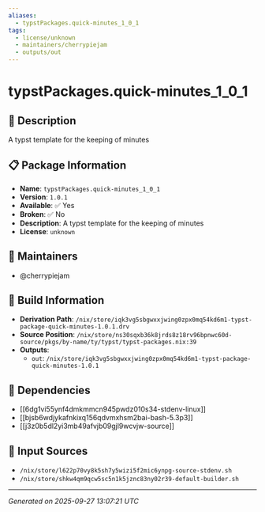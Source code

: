 ```yaml
---
aliases:
  - typstPackages.quick-minutes_1_0_1
tags:
  - license/unknown
  - maintainers/cherrypiejam
  - outputs/out
---
```


# typstPackages.quick-minutes_1_0_1

## 📝 Description

A typst template for the keeping of minutes

## 📋 Package Information

- **Name**: `typstPackages.quick-minutes_1_0_1`
- **Version**: `1.0.1`
- **Available**: ✅ Yes
- **Broken**: ✅ No
- **Description**: A typst template for the keeping of minutes
- **License**: `unknown`
## 👥 Maintainers

- @cherrypiejam


## 🔧 Build Information

- **Derivation Path**: `/nix/store/iqk3vg5sbgwxxjwing0zpx0mq54kd6m1-typst-package-quick-minutes-1.0.1.drv`
- **Source Position**: `/nix/store/ns30sqxb36k8jrds8z18rv96bpnwc60d-source/pkgs/by-name/ty/typst/typst-packages.nix:39`
- **Outputs**:
  - `out`:  `/nix/store/iqk3vg5sbgwxxjwing0zpx0mq54kd6m1-typst-package-quick-minutes-1.0.1`

## 🔗 Dependencies

- [[6dg1vi55ynf4dmkmmcn945pwdz010s34-stdenv-linux]]
- [[bjsb6wdjykafnkixq156qdvmxhsm2bai-bash-5.3p3]]
- [[j3z0b5dl2yi3mb49afvjb09gjl9wcvjw-source]]

## 📁 Input Sources

- `/nix/store/l622p70vy8k5sh7y5wizi5f2mic6ynpg-source-stdenv.sh`
- `/nix/store/shkw4qm9qcw5sc5n1k5jznc83ny02r39-default-builder.sh`

---
*Generated on 2025-09-27 13:07:21 UTC*
